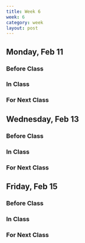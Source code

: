 ```yaml
---
title: Week 6 
week: 6
category: week
layout: post
---
```


## Monday, Feb 11

### Before Class

### In Class

### For Next Class

<!-- # # # # # # # # # # # # # # # # # # # # # # # # # # # -->

## Wednesday, Feb 13

### Before Class

### In Class

### For Next Class

<!-- # # # # # # # # # # # # # # # # # # # # # # # # # # # -->

## Friday, Feb 15

### Before Class

### In Class

### For Next Class

<!-- # # # # # # # # # # # # # # # # # # # # # # # # # # # -->

